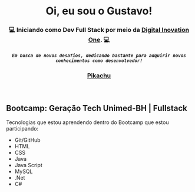 <h1 align="center">  <br>
Oi, eu sou o Gustavo! 
  
  <br>
  <h3 align="center"> 
    
  💻 Iniciando como Dev Full Stack por meio da [Digital Inovation One](https://web.dio.me/users/gustavo_perdigao23?tab=achievements). 💻 
 <br>
  </h3>
  
  <h5 align="center">
    
   ```Em busca de novos desafios, dedicando bastante para adquirir novos conhecimentos como desenvolvedor!```
  </h5
  <br>
    </h3>
  
   <h3 align="center">
  
  [Pikachu](https://i.pinimg.com/originals/fe/61/dc/fe61dc2b7ef08a538b906eced7fa5cb5.gif)


  <br>
    
## Bootcamp: Geração Tech Unimed-BH | Fullstack   
 
   Tecnologias que estou aprendendo dentro do Bootcamp que estou participando: 
  * Git/GitHub
  * HTML
  * CSS
  * Java
  * Java Script
  * MySQL
  * .Net
  * C#
 
